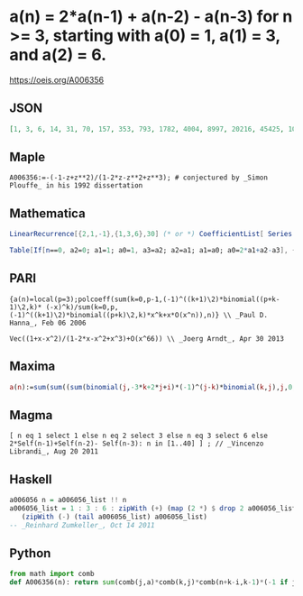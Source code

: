 # a\(n\) \= 2\*a\(n\-1\) \+ a\(n\-2\) \- a\(n\-3\) for n \>\= 3, starting with a\(0\) \= 1, a\(1\) \= 3, and a\(2\) \= 6\.
https://oeis.org/A006356
## JSON
```JSON
[1, 3, 6, 14, 31, 70, 157, 353, 793, 1782, 4004, 8997, 20216, 45425, 102069, 229347, 515338, 1157954, 2601899, 5846414, 13136773, 29518061, 66326481, 149034250, 334876920, 752461609, 1690765888, 3799116465, 8536537209, 19181424995]
```
## Maple
```Maple
A006356:=-(-1-z+z**2)/(1-2*z-z**2+z**3); # conjectured by _Simon Plouffe_ in his 1992 dissertation
```
## Mathematica
```Mathematica
LinearRecurrence[{2,1,-1},{1,3,6},30] (* or *) CoefficientList[ Series[ (1+x-x^2)/(1-2x-x^2+x^3),{x,0,30}],x] (* _Harvey P. Dale_, Jul 06 2011 *)
```
```Mathematica
Table[If[n==0, a2=0; a1=1; a0=1, a3=a2; a2=a1; a1=a0; a0=2*a1+a2-a3], {n, 0, 29}] (* _Jean-François Alcover_, Apr 30 2013 *)
```
## PARI
```PARI
{a(n)=local(p=3);polcoeff(sum(k=0,p-1,(-1)^((k+1)\2)*binomial((p+k-1)\2,k)* (-x)^k)/sum(k=0,p,(-1)^((k+1)\2)*binomial((p+k)\2,k)*x^k+x*O(x^n)),n)} \\ _Paul D. Hanna_, Feb 06 2006
```
```PARI
Vec((1+x-x^2)/(1-2*x-x^2+x^3)+O(x^66)) \\ _Joerg Arndt_, Apr 30 2013
```
## Maxima
```Maxima
a(n):=sum(sum((sum(binomial(j,-3*k+2*j+i)*(-1)^(j-k)*binomial(k,j),j,0,k))*binomial(n+k-i-1,k-1),i,k,n),k,1,n); \\ _Vladimir Kruchinin_, May 05 2011
```
## Magma
```Magma
[ n eq 1 select 1 else n eq 2 select 3 else n eq 3 select 6 else 2*Self(n-1)+Self(n-2)- Self(n-3): n in [1..40] ] ; // _Vincenzo Librandi_, Aug 20 2011
```
## Haskell
```Haskell
a006056 n = a006056_list !! n
a006056_list = 1 : 3 : 6 : zipWith (+) (map (2 *) $ drop 2 a006056_list)
   (zipWith (-) (tail a006056_list) a006056_list)
-- _Reinhard Zumkeller_, Oct 14 2011
```
## Python
```Python
from math import comb
def A006356(n): return sum(comb(j,a)*comb(k,j)*comb(n+k-i,k-1)*(-1 if j-k&1 else 1) for k in range(1,n+2) for i in range(k,n+2) for j in range(k+1) if (a:=-3*k+2*j+i)>=0) # _Chai Wah Wu_, Feb 19 2024
```
